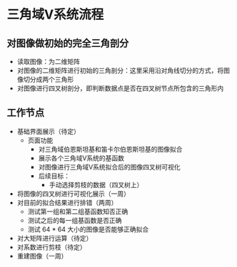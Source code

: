 # 三角域V系统流程
## 对图像做初始的完全三角剖分
+ 读取图像：为二维矩阵
+ 对图像的二维矩阵进行初始的三角剖分：这里采用沿对角线切分的方式，将图像切分成两个三角形
+ 对图像进行四叉树剖分，即判断数据点是否在四叉树节点所包含的三角形内

## 工作节点
+ 基础界面展示（待定）
  + 页面功能
    + 对三角域伯恩斯坦基和笛卡尔伯恩斯坦基的图像拟合
    + 展示各个三角域V系统的基函数
    + 对图像进行三角域V系统拟合后的图像四叉树可视化
    + 后续目标：
      + 手动选择剪枝的数据（四叉树上）
+ 将图像的四叉树进行可视化展示（一周）
+ 对目前的拟合结果进行排错（两周）
    + 测试第一组和第二组基函数知否正确
    + 测试之后的每一组基函数是否正确
    + 测试 64 * 64 大小的图像是否能够正确拟合
+ 对大矩阵进行运算（待定）
+ 对系数进行剪枝（待定）
+ 重建图像（一周）